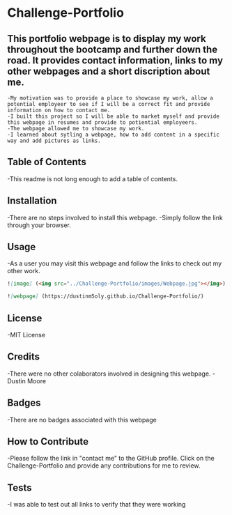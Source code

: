 # Challenge-Portfolio

## This portfolio webpage is to display my work throughout the bootcamp and further down the road. It provides contact information, links to my other webpages and a short discription about me.

    -My motivation was to provide a place to showcase my work, allow a potential employeer to see if I will be a correct fit and provide information on how to contact me.
    -I built this project so I will be able to market myself and provide this webpage in resumes and provide to potiential employeers.
    -The webpage allowed me to showcase my work.
    -I learned about sytling a webpage, how to add content in a specific way and add pictures as links.

## Table of Contents

-This readme is not long enough to add a table of contents.

## Installation

-There are no steps involved to install this webpage.
-Simply follow the link through your browser.

## Usage

-As a user you may visit this webpage and follow the links to check out my other work.

```md
![image] (<img src="../Challenge-Portfolio/images/Webpage.jpg"></img>)
```

```md
![webpage] (https://dustinm5oly.github.io/Challenge-Portfolio/)
```
## License

-MIT License

## Credits

-There were no other colaborators involved in designing this webpage.
-Dustin Moore

## Badges

-There are no badges associated with this webpage

## How to Contribute

-Please follow the link in "contact me" to the GitHub profile. Click on the Challenge-Portfolio and provide any contributions for me to review.

## Tests

-I was able to test out all links to verify that they were working

